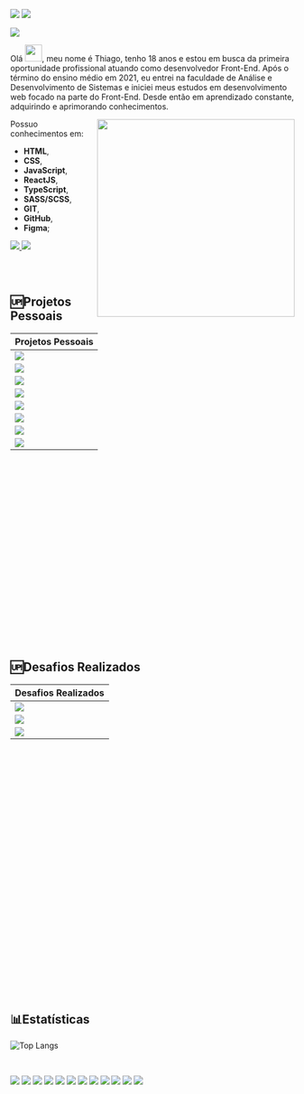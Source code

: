 ![](https://img.shields.io/github/followers/ThiagoSantosBatista?logo=github&style=for-the-badge) ![](https://img.shields.io/github/stars/ThiagoSantosBatista?logo=github&style=for-the-badge)

![](ThiagoBatista.gif)

<p>
Olá <img src="https://raw.githubusercontent.com/kaueMarques/kaueMarques/master/hi.gif" width="30" />, meu nome é Thiago, tenho 18 anos e estou em busca da primeira oportunidade profissional atuando como desenvolvedor Front-End. Após o término do ensino médio em 2021, eu entrei na faculdade de Análise e Desenvolvimento de Sistemas e iniciei meus estudos em desenvolvimento web focado na parte do Front-End. Desde então em aprendizado constante, adquirindo e aprimorando conhecimentos.
</p>

<img width="350" align="right" src="computer-illustration.png"/>

Possuo conhecimentos em:
- **HTML**,
- **CSS**,
- **JavaScript**,
- **ReactJS**,
- **TypeScript**,
- **SASS/SCSS**,
- **GIT**,
- **GitHub**,
- **Figma**; 
<a href="mailto: tsb.thiagobatista@gmail.com" target="_blank">
  <img src="https://img.shields.io/badge/-gmail-red?style=for-the-badge&logo=gmail&logoColor=white">
</a>
 <a href="https://www.linkedin.com/in/thiago-santos-batista/" target="_blank">
  <img src="https://img.shields.io/badge/-linkedin-blue?style=for-the-badge&logo=linkedin&logoColor=white">
</a>

<br><br>

## 🆙Projetos Pessoais
<table height= "500">
   <thead>
      <tr>
         <th>Projetos Pessoais</th>
      </tr>
   </thead>
   <tbody>
      <tr>
         <td>
           <a href="https://github.com/ThiagoSantosBatista/Pets"><img src="https://github-readme-stats-git-masterrstaa-rickstaa.vercel.app/api/pin/?username=ThiagoSantosBatista&repo=Pets&theme=github_dark"></a>
         </td>
      </tr>
     <tr>
         <td>
           <a href="https://github.com/ThiagoSantosBatista/Music"><img src="https://github-readme-stats-git-masterrstaa-rickstaa.vercel.app/api/pin/?username=ThiagoSantosBatista&repo=Music&theme=github_dark"></a>
         </td>
      </tr>
      <tr>
         <td>
           <a href="https://github.com/ThiagoSantosBatista/listasDeTarefas"><img src="https://github-readme-stats-git-masterrstaa-rickstaa.vercel.app/api/pin/?username=ThiagoSantosBatista&repo=listasDeTarefas&theme=github_dark"></a>
         </td>
      </tr>
     <tr>
         <td>
           <a href="https://github.com/ThiagoSantosBatista/telaLoginCadastro"><img src="https://github-readme-stats-git-masterrstaa-rickstaa.vercel.app/api/pin/?username=ThiagoSantosBatista&repo=telaLoginCadastro&theme=github_dark"></a>
         </td>
      </tr>
      <tr>
         <td>
           <a href="https://github.com/ThiagoSantosBatista/previsaoDoTempo"><img src="https://github-readme-stats-git-masterrstaa-rickstaa.vercel.app/api/pin/?username=ThiagoSantosBatista&repo=previsaoDoTempo&theme=github_dark"></a>
         </td>
      </tr>
      <tr>
         <td>
           <a href="https://github.com/ThiagoSantosBatista/IceCream"><img src="https://github-readme-stats-git-masterrstaa-rickstaa.vercel.app/api/pin/?username=ThiagoSantosBatista&repo=IceCream&theme=github_dark"></a>
         </td>
      </tr>
      <tr>
         <td>
           <a href="https://github.com/ThiagoSantosBatista/deliveryLandingPage"><img src="https://github-readme-stats-git-masterrstaa-rickstaa.vercel.app/api/pin/?username=ThiagoSantosBatista&repo=deliveryLandingPage&theme=github_dark"></a>
         </td>
      </tr>
      </tr>
      <tr>
         <td>
           <a href="https://github.com/ThiagoSantosBatista/calculadora"><img src="https://github-readme-stats-git-masterrstaa-rickstaa.vercel.app/api/pin/?username=ThiagoSantosBatista&repo=calculadora&theme=github_dark"></a>
         </td>
      </tr>
   </tbody>
</table>

<br><br>

## 🆙Desafios Realizados
<table height= "500">
   <thead>
      <tr>
         <th>Desafios Realizados</th>
      </tr>
   </thead>
   <tbody>
      <tr>
         <td>
           <a href="https://github.com/ThiagoSantosBatista/codelandia"><img src="https://github-readme-stats-git-masterrstaa-rickstaa.vercel.app/api/pin/?username=ThiagoSantosBatista&repo=codelandia&theme=github_dark"></a>
         </td>
      </tr>
      <tr>
         <td>
           <a href="https://github.com/ThiagoSantosBatista/Frontend-Mentor"><img src="https://github-readme-stats-git-masterrstaa-rickstaa.vercel.app/api/pin/?username=ThiagoSantosBatista&repo=Frontend-Mentor&theme=github_dark"></a>
         </td>
      </tr>   
      <tr>
         <td>
           <a href="https://github.com/ThiagoSantosBatista/DevChallenge"><img src="https://github-readme-stats-git-masterrstaa-rickstaa.vercel.app/api/pin/?username=ThiagoSantosBatista&repo=DevChallenge&theme=github_dark"></a>
         </td>
      </tr>
   </tbody>
</table>



<br><br>

## 📊Estatísticas
![Top Langs](https://github-readme-stats-git-masterrstaa-rickstaa.vercel.app/api/top-langs/?username=ThiagoSantosBatista&title_color=FF6700&bg_color=000&text_color=fff)

<br>


<img src="https://skillicons.dev/icons?i=html" /> <img src="https://skillicons.dev/icons?i=css" /> <img src="https://skillicons.dev/icons?i=javascript" /> <img src="https://skillicons.dev/icons?i=react" /> <img src="https://skillicons.dev/icons?i=typescript" /> <img src="https://skillicons.dev/icons?i=styledcomponents" /> <img src="https://skillicons.dev/icons?i=sass" /> <img src="https://skillicons.dev/icons?i=vscode" /> <img src="https://skillicons.dev/icons?i=git" /> <img src="https://skillicons.dev/icons?i=github" /> <img src="https://skillicons.dev/icons?i=figma" /> <img src="https://skillicons.dev/icons?i=vite" />


<br>


